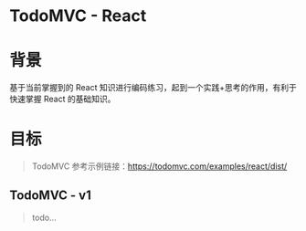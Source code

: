 
# TodoMVC - React

# 背景

基于当前掌握到的 React 知识进行编码练习，起到一个实践+思考的作用，有利于快速掌握 React 的基础知识。

# 目标

> TodoMVC 参考示例链接：https://todomvc.com/examples/react/dist/

## TodoMVC - v1

> todo...